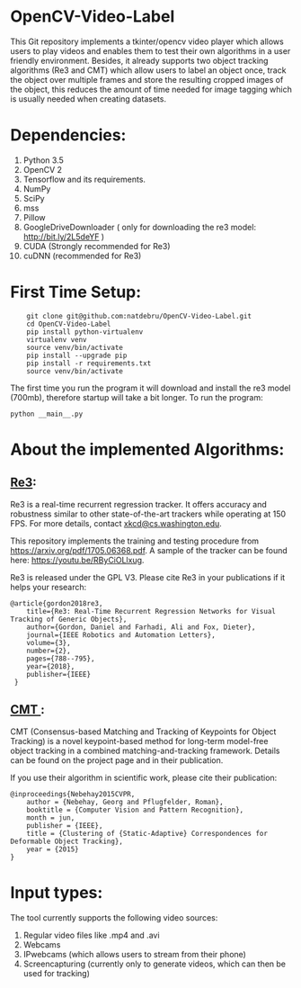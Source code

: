 # OpenCV-Video-Label
This Git repository implements a tkinter/opencv video player which allows users to play videos and enables them to test their own algorithms in a user friendly environment. Besides, it already supports two object tracking algorithms (Re3 and CMT) which allow users to label an object once, track the object over multiple frames and store the resulting cropped images of the object, this reduces the amount of time needed for image tagging which is usually needed when creating datasets.

# Dependencies:
1. Python 3.5 
2. OpenCV 2 
2. Tensorflow and its requirements.
3. NumPy
4. SciPy
5. mss
6. Pillow
7. GoogleDriveDownloader ( only for downloading the re3 model: http://bit.ly/2L5deYF )
8. CUDA (Strongly recommended for Re3)
9. cuDNN (recommended for Re3)

# First Time Setup:
``` 
    git clone git@github.com:natdebru/OpenCV-Video-Label.git
    cd OpenCV-Video-Label
    pip install python-virtualenv
    virtualenv venv
    source venv/bin/activate
    pip install --upgrade pip
    pip install -r requirements.txt
    source venv/bin/activate
```
The first time you run the program it will download and install the re3 model (700mb), therefore startup will take a bit longer.
To run the program:
```
python __main__.py
```

# About the implemented Algorithms:
## [Re3](https://gitlab.com/danielgordon10/re3-tensorflow):
Re3 is a real-time recurrent regression tracker. It offers accuracy and robustness similar to other state-of-the-art trackers while operating at 150 FPS. For more details, contact xkcd@cs.washington.edu. 

This repository implements the training and testing procedure from https://arxiv.org/pdf/1705.06368.pdf. 
A sample of the tracker can be found here: https://youtu.be/RByCiOLlxug.

Re3 is released under the GPL V3.
Please cite Re3 in your publications if it helps your research:

    @article{gordon2018re3,
        title={Re3: Real-Time Recurrent Regression Networks for Visual Tracking of Generic Objects},
        author={Gordon, Daniel and Farhadi, Ali and Fox, Dieter},
        journal={IEEE Robotics and Automation Letters},
        volume={3},
        number={2},
        pages={788--795},
        year={2018},
        publisher={IEEE}
     }
 
## [CMT ](https://github.com/gnebehay/CMT):
CMT (Consensus-based Matching and Tracking of Keypoints for Object Tracking) is a novel keypoint-based method for long-term model-free object tracking in a combined matching-and-tracking framework. Details can be found on the project page and in their publication. 

If you use their algorithm in scientific work, please cite their publication:

    @inproceedings{Nebehay2015CVPR,
        author = {Nebehay, Georg and Pflugfelder, Roman},
        booktitle = {Computer Vision and Pattern Recognition},
        month = jun,
        publisher = {IEEE},
        title = {Clustering of {Static-Adaptive} Correspondences for Deformable Object Tracking},
        year = {2015}
    }
# Input types:
The tool currently supports the following video sources:
1. Regular video files like .mp4 and .avi
2. Webcams
3. IPwebcams (which allows users to stream from their phone)
4. Screencapturing (currently only to generate videos, which can then be used for tracking)


